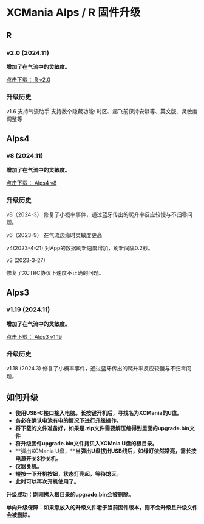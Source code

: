 # XCMania Alps / R 固件升级


## R

###  v2.0 (2024.11)
**增加了在气流中的灵敏度。**

[点击下载： R v2.0](https://www.xcmania.cn/bin/XCManiaR.v2.0RC1.zip)

### 升级历史
 v1.6
 支持气流助手
 支持数个隐藏功能: 时区、起飞前保持安静等、英文版、灵敏度调整等


## Alps4

### v8 (2024.11)
**增加了在气流中的灵敏度。**

[点击下载： Alps4 v8](https://www.xcmania.cn/bin/Alps4-v8.zip)

### 升级历史
v8（2024-3）
修复了小概率事件，通过蓝牙传出的爬升率反应较慢与不归零问题。

v6（2023-9）
在气流边缘时灵敏度更高

v4(2023-4-21)
对App的数据刷新速度增加，刷新间隔0.2秒。

v3 (2023-3-27)

修复了XCTRC协议下速度不正确的问题。

## Alps3

### v1.19 (2024.11)
**增加了在气流中的灵敏度。**

[点击下载： Alps3 v1.19](https://www.xcmania.cn/bin/Alps3.v1.19.zip)

### 升级历史
v1.18 (2024.3)
修复了小概率事件，通过蓝牙传出的爬升率反应较慢与不归零问题。


## 如何升级
* **使用USB-C接口接入电脑。长按键开机后，寻找名为XCMania的U盘。**
* **务必在确认电池有电的情况下进行升级操作。**
* **将下载的文件准备好，如果是.zip文件需要解压缩得到里面的upgrade.bin文件**
* **将升级固件upgrade.bin文件拷贝入XCMnia U盘的根目录。**
* **弹出XCMania U盘，****当弹出U盘拔出USB线后，如绿灯依然常亮，需长按电源开关3秒关机。**
* **仪器关机。**
* **短按一下开机按钮，状态灯亮起，等待熄灭。**
* **此时可以再次开机使用了。**

**升级成功：刚刚拷入根目录的upgrade.bin会被删除。**

**单向升级保障：如果您放入的升级文件老于当前固件版本，则不会升级且升级文件会被删除。**